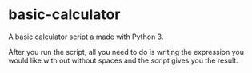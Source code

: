 # basic-calculator
A basic calculator script a made with Python 3.

After you run the script, all you need to do is writing the expression you would like with out without spaces and the script gives you the result.
